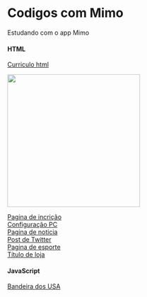 # Codigos com Mimo
Estudando com o app Mimo

#### HTML

[Curriculo html](https://github.com/OliveerCastro/code-with-MimoApp/blob/main/html/Resume)<div><img src="https://user-images.githubusercontent.com/102252795/205184513-ecc1d2ca-0176-4737-9ea5-bd7285a0c93f.png" width="300"/></div>

[Pagina de incrição](https://github.com/OliveerCastro/code-with-MimoApp/blob/main/html/P%C3%A1ginaInscricao.html)
<br>
[Configuração PC](https://github.com/OliveerCastro/code-with-MimoApp/blob/main/html/configPc.html)
<br>
[Pagina de noticia](https://github.com/OliveerCastro/code-with-MimoApp/blob/main/html/newsHacker.html)
<br>
[Post de Twitter](https://github.com/OliveerCastro/code-with-MimoApp/blob/main/html/postTwitter.html)
<br>
[Pagina de esporte](https://github.com/OliveerCastro/code-with-MimoApp/blob/main/html/sportsnews.html)
<br>
[Título de loja](https://github.com/OliveerCastro/code-with-MimoApp/blob/main/html/t%C3%ADtuloLojaMoveis.html)


#### JavaScript

[Bandeira dos USA](https://github.com/OliveerCastro/code-with-MimoApp/blob/main/Javascript/Flag-USA.js)
